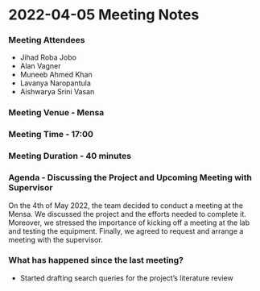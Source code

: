 # 2022-04-05 Meeting Notes

### Meeting Attendees

- Jihad Roba Jobo
- Alan Vagner
- Muneeb Ahmed Khan
- Lavanya Naropantula
- Aishwarya Srini Vasan

### Meeting Venue - Mensa

### **Meeting Time - 17:00**

### Meeting Duration - 40 minutes

### Agenda - Discussing the Project and Upcoming Meeting with Supervisor

On the 4th of May 2022, the team decided to conduct a meeting at the Mensa. We discussed the project and the efforts needed to complete it. Moreover, we stressed the importance of kicking off a meeting at the lab and testing the equipment. Finally, we agreed to request and arrange a meeting with the supervisor.

### What has happened since the last meeting?

- Started drafting search queries for the project’s literature review